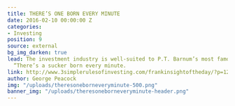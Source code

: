 ```yaml
---
title: THERE’S ONE BORN EVERY MINUTE
date: 2016-02-10 00:00:00 Z
categories:
- Investing
position: 9
source: external
bg_img_darken: true
lead: The investment industry is well-suited to P.T. Barnum’s most famous utterance,
  “There’s a sucker born every minute.
link: http://www.3simplerulesofinvesting.com/frankinsightoftheday/?p=1297
author: George Peacock
img: "/uploads/theresoneborneveryminute-500.png"
banner_img: "/uploads/theresoneborneveryminute-header.png"
---
```


